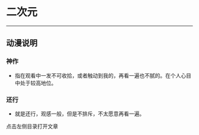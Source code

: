 # 二次元
---
## **动漫说明**
### **神作**
- 指在观看中一发不可收拾，或者触动到我的，再看一遍也不腻的。在个人心目中处于较高地位。
### **还行**
- 就是还行，观感一般，但是不排斥，不太愿意再看一遍。

点击左侧目录打开文章